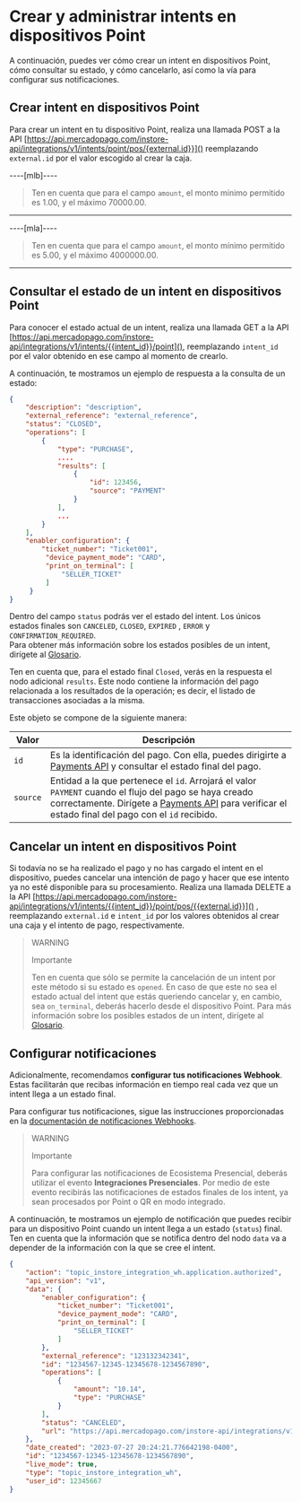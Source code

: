 # Crear y administrar intents en dispositivos Point

A continuación, puedes ver cómo crear un intent en dispositivos Point, cómo consultar su estado, y cómo cancelarlo, así como la vía para configurar sus notificaciones.

## Crear intent en dispositivos Point

Para crear un intent en tu dispositivo Point, realiza una llamada POST a la API [https://api.mercadopago.com/instore-api/integrations/v1/intents/point/pos/{external.id}}]() reemplazando `external.id` por el valor escogido al crear la caja.

----[mlb]----
> Ten en cuenta que para el campo `amount`, el monto mínimo permitido es 1.00, y el máximo 70000.00. 
------------

----[mla]----
> Ten en cuenta que para el campo `amount`, el monto mínimo permitido es 5.00, y el máximo 4000000.00.
------------

## Consultar el estado de un intent en dispositivos Point

Para conocer el estado actual de un intent, realiza una llamada GET a la API [https://api.mercadopago.com/instore-api/integrations/v1/intents/{{intent_id}}/point](), reemplazando `intent_id` por el valor obtenido en ese campo al momento de crearlo. 

A continuación, te mostramos un ejemplo de respuesta a la consulta de un estado:

``` json
{
    "description": "description",
    "external_reference": "external_reference",
    "status": "CLOSED",
    "operations": [
        {
            "type": "PURCHASE",
            ....
            "results": [
                {
                    "id": 123456,
                    "source": "PAYMENT"
                }
            ],
            ...
        }
    ],
    "enabler_configuration": {
        "ticket_number": "Ticket001",
         "device_payment_mode": "CARD",
         "print_on_terminal": [
             "SELLER_TICKET"
         ]
     }
}
```

Dentro del campo `status` podrás ver el estado del intent. Los únicos estados finales son `CANCELED`, `CLOSED`, `EXPIRED` , `ERROR` y  `CONFIRMATION_REQUIRED`.  
Para obtener más información sobre los estados posibles de un intent, dirígete al [Glosario](/developers/es/docs/ecosistema-presencial/glossary).

Ten en cuenta que, para el estado final `Closed`,  verás en la respuesta el nodo adicional `results`. Este nodo contiene la información del pago relacionada a los resultados de la operación; es decir, el listado de transacciones asociadas a la misma. 

Este objeto se compone de la siguiente manera: 

| Valor | Descripción |
|---|---|
| `id` | Es la identificación del pago. Con ella, puedes dirigirte a [Payments API](/developers/es/reference/payments/_payments_search/get) y consultar el estado final del pago. |
| `source` | Entidad a la que pertenece el `id`.  Arrojará el valor `PAYMENT` cuando el flujo del pago se haya creado correctamente. Dirígete a [Payments API](/developers/es/reference/payments/_payments_search/get) para verificar el estado final del pago con el `id` recibido. |


## Cancelar un intent en dispositivos Point

Si todavía no se ha realizado el pago y no has cargado el intent en el dispositivo, puedes cancelar una intención de pago y hacer que ese intento ya no esté disponible para su procesamiento. 
Realiza una llamada DELETE a la API [https://api.mercadopago.com/instore-api/integrations/v1/intents/{{intent_id}}/point/pos/{{external.id}}]() , reemplazando `external.id` e `intent_id` por los valores obtenidos al crear una caja y el intento de pago, respectivamente.

> WARNING
>
> Importante
>
> Ten en cuenta que sólo se permite la cancelación de un intent por este método si su estado es `opened`. En caso de que este no sea el estado actual del intent que estás queriendo cancelar y, en cambio, sea `on_terminal`, deberás hacerlo desde el dispositivo Point. Para más información sobre los posibles estados de un intent, dirígete al [Glosario](/developers/es/docs/ecosistema-presencial/glossary).

## Configurar notificaciones

Adicionalmente, recomendamos **configurar tus notificaciones Webhook**. Estas facilitarán que recibas información en tiempo real cada vez que un intent llega a un estado final. 

Para configurar tus notificaciones, sigue las instrucciones proporcionadas en la [documentación de notificaciones Webhooks](/developers/es/docs/ecosistema-presencial/additional-content/your-integrations/notifications/webhooks).

> WARNING
>
> Importante
>
> Para configurar las notificaciones de Ecosistema Presencial, deberás utilizar el evento **Integraciones Presenciales**. Por medio de este evento recibirás las notificaciones de estados finales de los intent, ya sean procesados por Point o QR en modo integrado.  


A continuación, te mostramos un ejemplo de notificación que puedes recibir para un dispositivo Point cuando un intent llega a un estado (`status`) final. Ten en cuenta que la información que se notifica dentro del nodo `data` va a depender de la información con la que se cree el intent.

``` json
{
    "action": "topic_instore_integration_wh.application.authorized",
    "api_version": "v1",
    "data": {
        "enabler_configuration": {
            "ticket_number": "Ticket001",
            "device_payment_mode": "CARD",
            "print_on_terminal": [
                "SELLER_TICKET"
            ]
        },
        "external_reference": "123132342341",
        "id": "1234567-12345-12345678-1234567890",
        "operations": [
            {
                "amount": "10.14",
                "type": "PURCHASE"
            }
        ],
        "status": "CANCELED",
        "url": "https://api.mercadopago.com/instore-api/integrations/v1/intents/1234567-12345-12345678-1234567890/point"
    },
    "date_created": "2023-07-27 20:24:21.776642198-0400",
    "id": "1234567-12345-12345678-1234567890",
    "live_mode": true,
    "type": "topic_instore_integration_wh",
    "user_id": 12345667
}

```